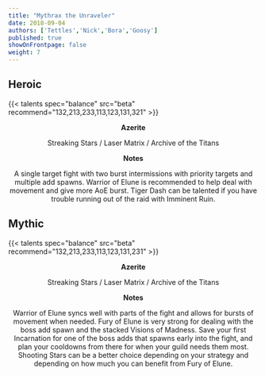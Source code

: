 ```yaml
---
title: "Mythrax the Unraveler"
date: 2018-09-04
authors: ['Tettles','Nick','Bora','Goosy']
published: true
showOnFrontpage: false
weight: 7
---
```


## Heroic
{{< talents spec="balance" src="beta" recommend="132,213,233,113,123,131,321" >}}

<center>
<b>Azerite</b>
  
Streaking Stars / Laser Matrix / Archive of the Titans

<b>Notes</b>

A single target fight with two burst intermissions with priority targets and multiple add spawns. Warrior of Elune is recommended to help deal with movement and give more AoE burst. Tiger Dash can be talented if you have trouble running out of the raid with Imminent Ruin.

</center>


## Mythic
{{< talents spec="balance" src="beta" recommend="132,213,233,113,123,131,231" >}}

<center>
<b>Azerite</b>
  
Streaking Stars / Laser Matrix / Archive of the Titans

<b>Notes</b>

Warrior of Elune syncs well with parts of the fight and allows for bursts of movement when needed. Fury of Elune is very strong for dealing with the boss add spawn and the stacked Visions of Madness. Save your first Incarnation for one of the boss adds that spawns early into the fight, and plan your cooldowns from there for when your guild needs them most. Shooting Stars can be a better choice depending on your strategy and depending on how much you can benefit from Fury of Elune.

</center>

